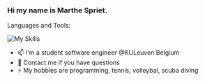 ### Hi my name is Marthe Spriet.

Languages and Tools:

![My Skills](https://skills.thijs.gg/icons?i=java,javascript,py,react,css,dart,firebase,flutter,git,html,spring,mysql,postgres,mongodb,nodejs&theme=light)

- 📫 I’m a student software engineer @KULeuven Belgium
- 💬 Contact me if you have questions
- ⚡ My hobbies are programming, tennis, volleybal, scuba diving
<!--
**SprietMarthe/SprietMarthe** is a ✨ _special_ ✨ repository because its `README.md` (this file) appears on your GitHub profile.

Here are some ideas to get you started:

- 🔭 I’m currently working on ...
- 🌱 I’m currently learning ...
- 👯 I’m looking to collaborate on ...
- 🤔 I’m looking for help with ...
- 💬 Ask me about ...
- 📫 How to reach me: ...
- 😄 Pronouns: ...
- ⚡ Fun fact: ...
-->
